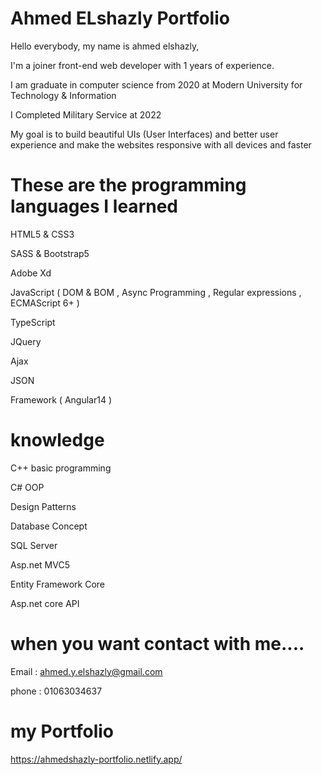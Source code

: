 # Ahmed ELshazly Portfolio

Hello everybody, my name is ahmed elshazly,

I'm a joiner front-end web developer with 1 years of experience.

I am graduate in computer science from 2020 at Modern University for Technology & Information

I Completed Military Service at 2022

My goal is to build beautiful UIs (User Interfaces) and better user experience and make the websites responsive with all devices and faster

# These are the programming languages I learned 
HTML5 & CSS3 

SASS & Bootstrap5

Adobe Xd

JavaScript
( DOM & BOM , Async Programming , Regular expressions , ECMAScript 6+  )


TypeScript

JQuery 

Ajax 

JSON

Framework ( Angular14 )

# knowledge 
C++ basic programming

C# OOP

Design Patterns

Database Concept

SQL Server

Asp.net MVC5

Entity Framework Core

Asp.net core API

# when you want contact with me....
Email : ahmed.y.elshazly@gmail.com

phone : 01063034637

# my Portfolio
https://ahmedshazly-portfolio.netlify.app/
